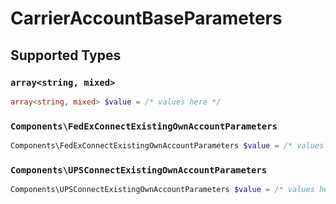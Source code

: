 # CarrierAccountBaseParameters


## Supported Types

### `array<string, mixed>`

```php
array<string, mixed> $value = /* values here */
```

### `Components\FedExConnectExistingOwnAccountParameters`

```php
Components\FedExConnectExistingOwnAccountParameters $value = /* values here */
```

### `Components\UPSConnectExistingOwnAccountParameters`

```php
Components\UPSConnectExistingOwnAccountParameters $value = /* values here */
```

